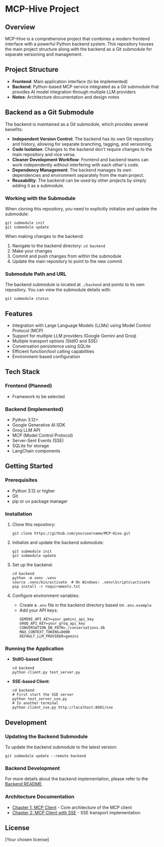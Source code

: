 # MCP-Hive Project

## Overview
MCP-Hive is a comprehensive project that combines a modern frontend interface with a powerful Python backend system. This repository houses the main project structure along with the backend as a Git submodule for separate versioning and management.

## Project Structure
- **Frontend**: Main application interface (to be implemented)
- **Backend**: Python-based MCP service integrated as a Git submodule that provides AI model integration through multiple LLM providers
- **Notes**: Architecture documentation and design notes

## Backend as a Git Submodule
The backend is maintained as a Git submodule, which provides several benefits:

- **Independent Version Control**: The backend has its own Git repository and history, allowing for separate branching, tagging, and versioning.
- **Code Isolation**: Changes to the backend don't require changes to the main repository and vice versa.
- **Cleaner Development Workflow**: Frontend and backend teams can work independently without interfering with each other's code.
- **Dependency Management**: The backend manages its own dependencies and environment separately from the main project.
- **Reusability**: The backend can be used by other projects by simply adding it as a submodule.

### Working with the Submodule
When cloning this repository, you need to explicitly initialize and update the submodule:
```
git submodule init
git submodule update
```

When making changes to the backend:
1. Navigate to the backend directory: `cd backend`
2. Make your changes
3. Commit and push changes from within the submodule
4. Update the main repository to point to the new commit

### Submodule Path and URL
The backend submodule is located at `./backend` and points to its own repository. You can view the submodule details with:
```
git submodule status
```

## Features
- Integration with Large Language Models (LLMs) using Model Control Protocol (MCP)
- Support for multiple LLM providers (Google Gemini and Groq)
- Multiple transport options (StdIO and SSE)
- Conversation persistence using SQLite
- Efficient function/tool calling capabilities
- Environment-based configuration

## Tech Stack
### Frontend (Planned)
- Framework to be selected

### Backend (Implemented)
- Python 3.12+
- Google Generative AI SDK
- Groq LLM API
- MCP (Model Control Protocol)
- Server-Sent Events (SSE)
- SQLite for storage
- LangChain components

## Getting Started

### Prerequisites
- Python 3.12 or higher
- Git
- pip or uv package manager

### Installation
1. Clone this repository:
   ```
   git clone https://github.com/yourusername/MCP-Hive.git
   ```

2. Initialize and update the backend submodule:
   ```
   git submodule init
   git submodule update
   ```

3. Set up the backend:
   ```
   cd backend
   python -m venv .venv
   source .venv/bin/activate  # On Windows: .venv\Scripts\activate
   pip install -r requirements.txt
   ```

4. Configure environment variables:
   - Create a `.env` file in the backend directory based on `.env.example`
   - Add your API keys:
     ```
     GEMINI_API_KEY=your_gemini_api_key
     GROQ_API_KEY=your_groq_api_key
     CONVERSATION_DB_PATH=./conversations.db
     MAX_CONTEXT_TOKENS=8000
     DEFAULT_LLM_PROVIDER=gemini
     ```

### Running the Application
- **StdIO-based Client**:
  ```
  cd backend
  python client.py test_server.py
  ```
- **SSE-based Client**:
  ```
  cd backend
  # First start the SSE server
  python test_server_sse.py
  # In another terminal
  python client_sse.py http://localhost:8081/sse
  ```

## Development

### Updating the Backend Submodule
To update the backend submodule to the latest version:
```
git submodule update --remote backend
```

### Backend Development
For more details about the backend implementation, please refer to the [Backend README](backend/README.md).

### Architecture Documentation
- [Chapter 1: MCP Client](notes/Chapter1-MCP-Client.md) - Core architecture of the MCP client
- [Chapter 2: MCP Client with SSE](notes/Chapter2-MCP-Client-SSE.md) - SSE transport implementation

## License
[Your chosen license] 